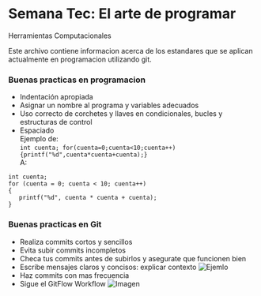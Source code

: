 # Semana Tec: El arte de programar
Herramientas Computacionales

Este archivo contiene informacion acerca de los estandares que se aplican actualmente en programacion utilizando git.
### Buenas practicas en programacion
  - Indentación apropiada
  - Asignar un nombre al programa y variables adecuados 
  - Uso correcto de corchetes y llaves en condicionales, bucles y estructuras de control
  - Espaciado  
  Ejemplo de:  
  `int cuenta; for(cuenta=0;cuenta<10;cuenta++){printf("%d",cuenta*cuenta+cuenta);}`  
  A:  
   ~~~
   int cuenta;
   for (cuenta = 0; cuenta < 10; cuenta++)
   {
      printf("%d", cuenta * cuenta + cuenta);
   }
   ~~~
 

### Buenas practicas en Git
  - Realiza commits cortos y sencillos
  - Evita subir commits incompletos
  - Checa tus commits antes de subirlos y asegurate que funcionen bien
  - Escribe mensajes claros y concisos: explicar contexto ![Ejemlo](https://programacionmaster.files.wordpress.com/2018/01/buenas-practicas-git-comentario.png)
  - Haz commits con mas frecuencia 
  - Sigue el GitFlow Workflow ![Imagen](http://i.stack.imgur.com/TBHkD.png)
